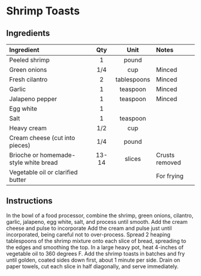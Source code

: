 # Shrimp Toasts

## Ingredients
| Ingredient                                | Qty    | Unit      | Notes                       |
|:------------------------------------------|:------:|:---------:|:----------------------------|
| Peeled shrimp                             | 1      | pound     |                            |
| Green onions          | 1/4    | cup       |Minced                            |
| Fresh cilantro                     | 2      | tablespoons |   Minced                |
| Garlic   | 1      | teaspoon  |  Minced                          |
| Jalapeno pepper                    | 1      | teaspoon  |      Minced                      |
| Egg white                                 | 1      |           |                            |
| Salt                                      | 1      | teaspoon  |                            |
| Heavy cream                               | 1/2    | cup       |                            |
| Cream cheese (cut into pieces)            | 1/4    | pound     |                            |
| Brioche or homemade-style white bread    | 13-14  | slices    | Crusts removed              |
| Vegetable oil or clarified butter         |        |           | For frying                  |


## Instructions

In the bowl of a food processor, combine the shrimp, green onions, cilantro, garlic, jalapeno, egg white,
salt, and process until smooth. Add the cream cheese and pulse to incorporate Add the cream and
pulse just until incorporated, being careful not to over-process.
Spread 2 heaping tablespoons of the shrimp mixture onto each slice of bread, spreading to the edges
and smoothing the top.
In a large heavy pot, heat 4-inches of vegetable oil to 360 degrees F. Add the shrimp toasts in batches
and fry until golden, coated sides down first, about 1 minute per side. Drain on paper towels, cut each
slice in half diagonally, and serve immediately.